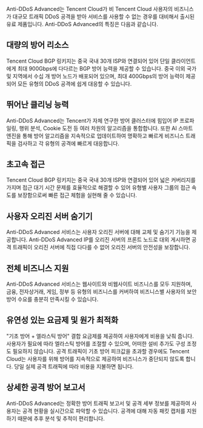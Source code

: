 [//]: # (chinagitpath:XXXXX)

Anti-DDoS Advanced는 Tencent Cloud가 비 Tencent Cloud 사용자의 비즈니스가 대규모 트래픽 DDoS 공격을 받아 서비스를 사용할 수 없는 경우를 대비해서 출시된 유료 제품입니다. Anti-DDoS Advanced의 특징은 다음과 같습니다.

## 대량의 방어 리소스
Tencent Cloud BGP 링키지는 중국 국내 30개 ISP와 연결되어 있어 단일 클라이언트에게 최대 900Gbps에 다다르는 BGP 방어 능력을 제공할 수 있습니다. 중국 이외 국가 및 지역에서 수십 개 방어 노드가 배포되어 있으며, 최대 400Gbps의 방어 능력이 제공되어 모든 유형의 DDoS 공격에 쉽게 대응할 수 있습니다.
## 뛰어난 클리닝 능력
Anti-DDoS Advanced는 Tencent가 자체 연구한 방어 클러스터에 힘입어 IP 프로파일링, 행위 분석, Cookie 도전 등 여러 차원의 알고리즘을 통합합니다. 또한 AI 스마트 엔진을 통해 방어 알고리즘을 지속적으로 업데이트하여 명확하고 빠르게 비즈니스 트래픽을 검사하고 각 유형의 공격에 빠르게 대응합니다.
## 초고속 접근
Tencent Cloud BGP 링키지는 중국 국내 30개 ISP와 연결되어 있어 넓은 커버리지를 가지며 접근 대기 시간 문제를 효율적으로 해결할 수 있어 유형별 사용자 그룹의 접근 속도를 보장함으로써 빠른 접근 체험을 실현해 줄 수 있습니다.
## 사용자 오리진 서버 숨기기
Anti-DDoS Advanced 서비스는 사용자 오리진 서버에 대해 교체 및 숨기기 기능을 제공합니다. Anti-DDoS Advanced IP를 오리진 서버의 프론트 노드로 대외 게시하면 공격 트래픽이 오리진 서버에 직접 다다를 수 없어 오리진 서버의 안전성을 보장합니다.
## 전체 비즈니스 지원
Anti-DDoS Advanced 서비스는 웹사이트와 비웹사이트 비즈니스를 모두 지원하며, 금융, 전자상거래, 게임, 정부 등 유형의 비즈니스를 커버하여 비즈니스별 사용자의 보안 방어 수요를 충분히 만족시킬 수 있습니다.
## 유연성 있는 요금제 및 원가 최적화
"기초 방어 + 엘라스틱 방어" 결합 요금제를 제공하여 사용자에게 비용을 낮춰 줍니다. 사용자가 필요에 따라 엘라스틱 방어를 조절할 수 있으며, 어떠한 설비 추가도 구성 조정도 필요하지 않습니다. 공격 트래픽이 기초 방어 피크값을 초과할 경우에도 Tencent Cloud는 사용자를 위해 방어를 지속적으로 제공하여 비즈니스가 중단되지 않도록 합니다. 당일 실제 공격 트래픽에 따라 비용을 지불하면 됩니다.
## 상세한 공격 방어 보고서
Anti-DDoS Advanced는 정확한 방어 트래픽 보고서 및 공격 세부 정보를 제공하여 사용자는 공격 현황을 실시간으로 파악할 수 있습니다. 공격에 대해 자동 패킷 캡처를 지원하기 때문에 추후 분석 및 추적이 편리합니다.

